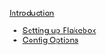 [Introduction](README.md)

- [Setting up Flakebox](./getting-started.md)
- [Config Options](./nixos-options.md)
